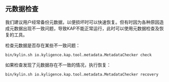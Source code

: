 ## 元数据检查

我们建议用户经常备份元数据，以便损坏时可以快速恢复。但有时因为各种原因造成元数据出现不一致问题，导致KAP不能正常运行，此时可以使用元数据检查及恢复的工具。



检查元数据是否存在某些不一致问题：

```shell
bin/kylin.sh io.kyligence.kap.tool.metadata.MetadataChecker check
```
如果检查发现了元数据存在不一致的情况，执行恢复：

```shell
bin/kylin.sh io.kyligence.kap.tool.metadata.MetadataChecker recovery
```


